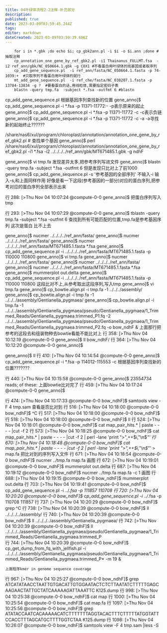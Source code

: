 ```yaml
---
title: 04叶绿体流程2-2注释-补充部分
description: 
published: true
date: 2023-03-09T03:59:45.244Z
tags: 
editor: markdown
dateCreated: 2023-03-09T03:59:39.696Z
---
```



		for i in *.gbk ;do echo $i; cp_gbk2ann.pl -i $i -o $i.ann ;done #抽取注释
		cp_annotation_one_gene_by_ref_gbk2.pl -i1 Thainanus_FULLMT.fsa  -i2 ref_ann/gbk/NC_050664.1.gbk -g COX1 #不看蛋白用叶绿体的找基因或者取序列
		cp_add_gene_sequence.pl  -i ref_ann/fasta/NC_050664.1.fasta -p 74-1039:+  #只取序列不看蛋白用叶绿体的就行
		mt_add_gene_sequence.pl  -i ref_che/fasta/NC_038207.1.fasta -p 13784-13834 -g ?  #要看蛋白的话,用线粒体,需要指定密码子表
		blastn -query tmp.fa  -subject *.fsa -outfmt 6 #blastn


cp_add_gene_sequence.pl 根据基因序列查找新的位置
gene_anno]$ cp_add_gene_sequence.pl  -i *.fsa -p 11371-11772:-     -p表示原来的起止
gene_anno]$ cp_add_gene_sequence.pl  -i *.fsa -p 11371-11772 -c     -c表示负链
gene_anno]$ cp_add_gene_sequence.pl  -i *.fsa -p 11371-11772 -c  -a   -a寻找新的起始终止??????


/share/nas6/xul/program/chloroplast/annotation/annotation_one_gene_by_ref_gbk2.pl # 查找单个基因
gene_anno]$ perl /share/nas6/xul/program/chloroplast/annotation/annotation_one_gene_by_ref_gbk2.pl  -i1 *.fsa -i2 ../../../../ref_ann/gbk/MT671485.1.gbk -g  ndhF 

gene_anno]$ vi tmp.fa  发现差异太多,把参考序列写进文件
gene_anno]$ blastn -query tmp.fa  -subject *.fsa -outfmt 6       但是发现只比对上了前1000
gene_anno]$ cp_add_gene_sequence.pl  -s '参考基因的全部序列'
不输入-i  输入-s,和上面同样作用    好像是看一下这段(参考基因的一部分)对应的蛋白序列,把参考对应的蛋白序列全部表示出来

行 288: [>Thu Nov 04 10:07:24 @compute-0-0 gene_anno]$ 把蛋白序列写入tmp

行 293: [>Thu Nov 04 10:07:29 @compute-0-0 gene_anno]$ tblastn -query tmp.fa  -subject *.fsa -outfmt 6   查找到所有可能匹配的位置,tmp.fa是参考基因序列  这次是蛋白   比不上去

gene_anno]$ nucmer ../../../../ref_ann/fasta/
gene_anno]$ nucmer ../../../../ref_ann/fasta/
gene_anno]$ nucmer ../../../../ref_ann/fasta/MT671485.1.fasta  *.fsa 
gene_anno]$ cp_add_gene_sequence.pl  -i ../../../../ref_ann/fasta/MT671485.1.fasta -p 110000 110800 
gene_anno]$ vi tmp.fa 
gene_anno]$ nucmer ../../../../ref_ann/fasta/
gene_anno]$ nucmer ../../../../ref_ann/fasta/
gene_anno]$ nucmer ../../../../ref_ann/fasta/MT671485.1.fasta  *.fsa 
gene_anno]$ mummerplot out.delta 
gene_anno]$ cp_add_gene_sequence.pl  -i ../../../../ref_ann/fasta/MT671485.1.fasta -p 110000 110800 这段比对不上,从参考取出这段序列,写入tmp
gene_anno]$ vi tmp.fa 
gene_anno]$ cp_bowtie.align.pl  -i tmp.fa  -1 ../../../assembly/
gene_anno]$ cp_bowtie.align.pl  -i tmp.fa  -1 ../../../assembly/Gentianella_pygmaea/
gene_anno]$ cp_bowtie.align.pl  -i tmp.fa  -1 ../../../assembly/Gentianella_pygmaea/pseudo/Gentianella_pygmaea/1_Trimmed_Reads/Gentianella_pygmaea.trimmed_P1.fq  -2 ../../../assembly/Gentianella_pygmaea/pseudo/Gentianella_pygmaea/1_Trimmed_Reads/Gentianella_pygmaea.trimmed_P2.fq  -o bow_ndhF & 
														上面那行把参考的这段去和组装物种去bowtie看能不能比对上
行 358: [>Thu Nov 04 10:12:19 @compute-0-0 gene_anno]$ ll bow_ndhF/
行 364: [>Thu Nov 04 10:12:20 @compute-0-0 gene_anno]$ 

gene_anno]$ ll
行 410: [>Thu Nov 04 10:14:54 @compute-0-0 gene_anno]$ cp_add_gene_sequence.pl  -i *.fsa -p 114012-115553 -c  根据基因序列查找新的位置???????

行 440: [>Thu Nov 04 10:15:58 @compute-0-0 gene_anno]$ 23554734 reads; of these:    上面bowtie比对完了
行 459: [>Thu Nov 04 10:17:24 @compute-0-0 gene_anno]$ 

行 474: [>Thu Nov 04 10:17:33 @compute-0-0 bow_ndhF]$ samtools view -F 4 tmp.sam 查看是否比对到
行 516: [>Thu Nov 04 10:18:00 @compute-0-0 bow_ndhF]$ ^C
行 517: [>Thu Nov 04 10:18:00 @compute-0-0 bow_ndhF]$ 
行 518: [>Thu Nov 04 10:18:00 @compute-0-0 bow_ndhF]$ ll
行 524: [>Thu Nov 04 10:18:01 @compute-0-0 bow_ndhF]$ cat map_pair_hits.*  | paste - - - - |cut -f 2 
行 573: [>Thu Nov 04 10:18:25 @compute-0-0 bow_ndhF]$ cat map_pair_hits.*  | paste - - - - |cut -f 2 | perl -lane 'print ">",++$i,"\n$_"'
行 670: [>Thu Nov 04 10:18:48 @compute-0-0 bow_ndhF]$ cat map_pair_hits.*  | paste - - - - |cut -f 2 | perl -lane 'print ">",++$i,"\n$_"' > map.fa   把比对到的序列写入文件
行 671: [>Thu Nov 04 10:18:54 @compute-0-0 bow_ndhF]$ nucmer ../tmp.fa  map.fa  画图
行 672: [>Thu Nov 04 10:19:01 @compute-0-0 bow_ndhF]$ mummerplot out.delta 
行 687: [>Thu Nov 04 10:19:12 @compute-0-0 bow_ndhF]$ nucmer ../tmp.fa  map.fa  -c 1  画图
行 688: [>Thu Nov 04 10:19:15 @compute-0-0 bow_ndhF]$ mummerplot out.delta 
行 703: [>Thu Nov 04 10:19:41 @compute-0-0 bow_ndhF]$ cp_add_gene_sequence.pl  -i ../*.fsa -p 111857 110708 
行 720: [>Thu Nov 04 10:20:20 @compute-0-0 bow_ndhF]$ cp_add_gene_sequence.pl  -i ../*.fsa -p  110708  111857
行 737: [>Thu Nov 04 10:20:29 @compute-0-0 bow_ndhF]$ grep ^C
行 738: [>Thu Nov 04 10:20:39 @compute-0-0 bow_ndhF]$ ll ../../../../assembly/
行 740: [>Thu Nov 04 10:20:39 @compute-0-0 bow_ndhF]$ ll ../../../../assembly/Gentianella_pygmaea/
行 742: [>Thu Nov 04 10:20:39 @compute-0-0 bow_ndhF]$ ll ../../../../assembly/Gentianella_pygmaea/pseudo/Gentianella_pygmaea/1_Trimmed_Reads/Gentianella_pygmaea.trimmed_P  
行 744: [>Thu Nov 04 10:20:39 @compute-0-0 bow_ndhF]$ cp_get_dump_from_fq_with_jellfish.pl -i  ../../../../assembly/Gentianella_pygmaea/pseudo/Gentianella_pygmaea/1_Trimmed_Reads/Gentianella_pygmaea.trimmed_P*  -m 19 & 
														
	上面程序kmer in genome sequence coverage 
行 967: [>Thu Nov 04 10:25:27 @compute-0-0 bow_ndhF]$ grep ATCATATAACCTAATTGTGACATTGTGGAATACTCTCTTAATATCTTTTTGAGCAAGAACTATTGCTATCAAAAAGATTAAATTC K125.dump 
行 998: [>Thu Nov 04 10:25:38 @compute-0-0 bow_ndhF]$ cat map
行 1000: [>Thu Nov 04 10:25:54 @compute-0-0 bow_ndhF]$ cat map.fa 
行 1097: [>Thu Nov 04 10:25:56 @compute-0-0 bow_ndhF]$ grep ATATACCAATCACAAAAACATCTTTTTTTAGGTACACTTTCTTTTTATGGTATTCCACCTTTAGCATGCTTTTGGTCTAA K125.dump 
行 1098: [>Thu Nov 04 10:26:07 @compute-0-0 bow_ndhF]$ samtools view -F 4 tmp.sam  |less -S 



